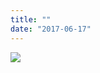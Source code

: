 ```yaml
---
title: ""
date: "2017-06-17"
---
```


[![](https://gilcreque.files.wordpress.com/2017/06/img_8527.jpg)](https://gilcreque.files.wordpress.com/2017/06/img_8527.jpg)
